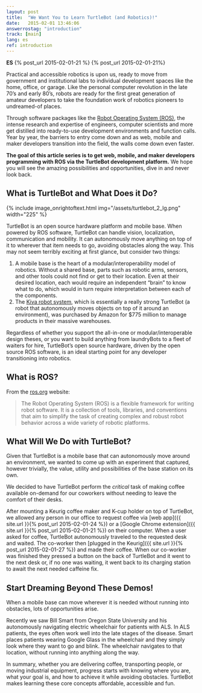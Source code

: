 ```yaml
---
layout: post
title:  "We Want You to Learn TurtleBot (and Robotics)!"
date:   2015-02-01 13:46:06
answerrostag: "introduction"
track: [main]
lang: es
ref: introduction
---
```


**ES**
{% post_url 2015-02-01-21 %}
{% post_url 2015-02-01-21%}

Practical and accessible robotics is upon us, ready to move from government and institutional labs to individual development spaces like the home, office, or garage. Like the personal computer revolution in the late 70’s and early 80’s, robots are ready for the first great generation of amateur developers to take the foundation work of robotics pioneers to undreamed-of places.

Through software packages like the [Robot Operating System (ROS)](http://www.ros.org/), the intense research and expertise of engineers, computer scientists and more get distilled into ready-to-use development environments and function calls. Year by year, the barriers to entry come down and as web, mobile and maker developers transition into the field, the walls come down even faster.

**The goal of this article series is to get web, mobile, and maker developers programming with ROS via the TurtleBot development platform.** We hope you will see the amazing possibilities and opportunities, dive in and never look back.

## What is TurtleBot and What Does it Do?
{% include image_onrightoftext.html img="/assets/turtlebot_2_lg.png" width="225" %}

TurtleBot is an open source hardware platform and mobile base. When powered by ROS software, TurtleBot can handle vision, localization, communication and mobility. It can autonomously move anything on top of it to wherever that item needs to go, avoiding obstacles along the way. This may not seem terribly exciting at first glance, but consider two things:

1. A mobile base is the heart of a modular/interoperability model of robotics. Without a shared base, parts such as robotic arms, sensors, and other tools could not find or get to their location. Even at their desired location, each would require an independent “brain” to know what to do, which would in turn require interpretation between each of the components.
2. The [Kiva robot system](http://www.kivasystems.com/), which is essentially a really strong TurtleBot (a robot that autonomously moves objects on top of it around an environment), was purchased by Amazon for $775 million to manage products in their massive warehouses.

Regardless of whether you support the all-in-one or modular/interoperable design theses, or you want to build anything from laundryBots to a fleet of waiters for hire, TurtleBot’s open source hardware, driven by the open source ROS software, is an ideal starting point for any developer transitioning into robotics.

## What is ROS?

From the [ros.org](http://www.ros.org) website:

> The Robot Operating System (ROS) is a flexible framework for writing robot software. It is a collection of tools, libraries, and conventions that aim to simplify the task of creating complex and robust robot behavior across a wide variety of robotic platforms.

## What Will We Do with TurtleBot?

Given that TurtleBot is a mobile base that can autonomously move around an environment, we wanted to come up with an experiment that captured, however trivially, the value, utility and possibilities of the base station on its own.

We decided to have TurtleBot perform the *critical* task of making coffee available on-demand for our coworkers without needing to leave the comfort of their desks.

After mounting a Keurig coffee maker and K-cup holder on top of TurtleBot, we allowed any person in our office to request coffee via [web app]({{ site.url }}{% post_url 2015-02-01-24 %}) or a [Google Chrome extension]({{ site.url }}{% post_url 2015-02-01-21 %}) on their computer. When a user asked for coffee, TurtleBot autonomously traveled to the requested desk and waited. The co-worker then [plugged in the Keurig]({{ site.url }}{% post_url 2015-02-01-27 %}) and made their coffee. When our co-worker was finished they pressed a button on the back of TurtleBot and it went to the next desk or, if no one was waiting, it went back to its charging station to await the next needed caffeine fix.

## Start Dreaming Beyond These Demos!

When a mobile base can move wherever it is needed without running into obstacles, lots of opportunities arise.

Recently we saw Bill Smart from Oregon State University and his autonomously navigating electric wheelchair for patients with ALS. In ALS patients, the eyes often work well into the late stages of the disease. Smart places patients wearing Google Glass in the wheelchair and they simply look where they want to go and blink. The wheelchair navigates to that location, without running into anything along the way.

In summary, whether you are delivering coffee, transporting people, or moving industrial equipment, progress starts with knowing where you are, what your goal is, and how to achieve it while avoiding obstacles. TurtleBot makes learning these core concepts affordable, accessible and fun.
